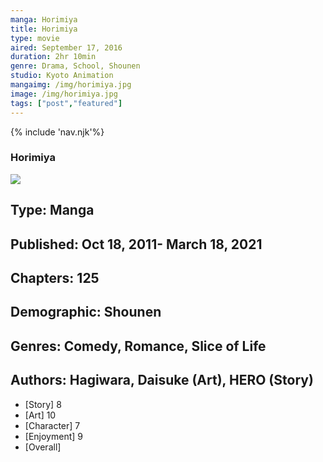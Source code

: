 ```yaml
--- 
manga: Horimiya
title: Horimiya
type: movie
aired: September 17, 2016
duration: 2hr 10min
genre: Drama, School, Shounen
studio: Kyoto Animation
mangaimg: /img/horimiya.jpg 
image: /img/horimiya.jpg 
tags: ["post","featured"]
---
```

<link rel="stylesheet" href="/style/style.css">
{% include 'nav.njk'%}
<h3 class="blog-title">Horimiya</h3>
<img src="/img/Horimiya.jpg" class="blog-image">
<div class="description" style="text-align:left;">
<h2>Type: Manga</h2>
<h2>Published: Oct 18, 2011- March 18, 2021</h2>
<h2>Chapters: 125</h2>
<h2>Demographic: Shounen</h2>
<h2>Genres: Comedy, Romance, Slice of Life</h2>
<h2>Authors: Hagiwara, Daisuke (Art), HERO (Story)</h2>
  </div>

<ul class="rating">
  <li>[Story] 8</li>
  <li>[Art] 10</li>
  <li>[Character] 7</li>
  <li>[Enjoyment] 9</li>
  <li>[Overall]</li>
</ul>


